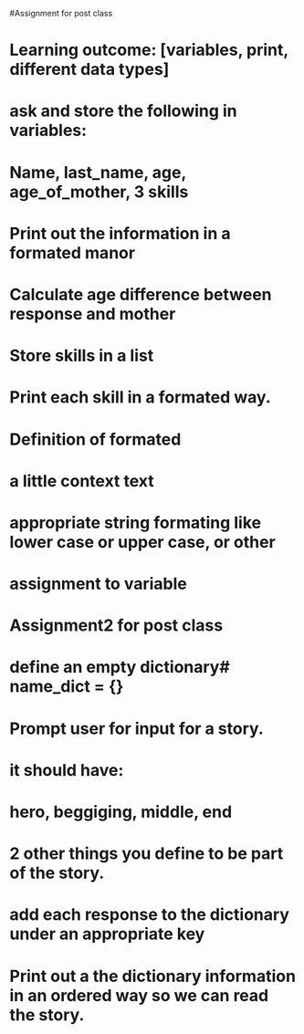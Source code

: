 #Assignment for post class
# Learning outcome: [variables, print, different data types]
# ask and store the following in variables:
# Name, last_name, age, age_of_mother, 3 skills
# Print out the information in a formated manor
# Calculate age difference between response and mother
# Store skills in a list
# Print each skill in a formated way.
# Definition of formated
# a little context text
# appropriate string formating like lower case or upper case, or other
# assignment to variable



# Assignment2 for post class
#
# define an empty dictionary# name_dict = {}
# Prompt user for input for a story.
# it should have:
# hero, beggiging, middle, end
# 2 other things you define to be part of the story.
# add each response to the dictionary under an appropriate key
# Print out a the dictionary information in an ordered way so we can read the story.